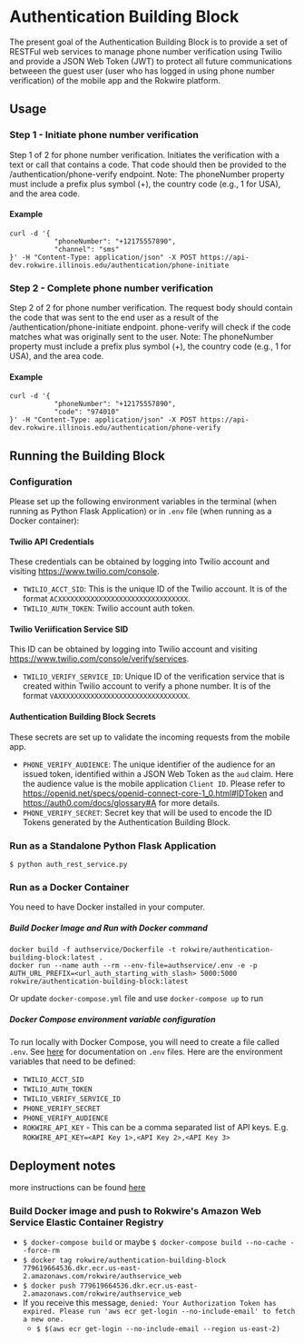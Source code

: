 # Authentication Building Block

The present goal of the Authentication Building Block is to provide a set of RESTFul web services to manage phone number verification using Twilio and provide a JSON Web Token (JWT) to protect all future communications betweeen the guest user (user who has logged in using phone number verification) of the mobile app and the Rokwire platform.

## Usage
### Step 1 - Initiate phone number verification

Step 1 of 2 for phone number verification. Initiates the verification with a text or call that contains a code. That code should then be provided to the /authentication/phone-verify endpoint. Note: The phoneNumber property must include a prefix plus symbol (+), the country code (e.g., 1 for USA), and the area code.

#### Example

    curl -d '{
               "phoneNumber": "+12175557890",
               "channel": "sms"
    }' -H "Content-Type: application/json" -X POST https://api-dev.rokwire.illinois.edu/authentication/phone-initiate

### Step 2 - Complete phone number verification

Step 2 of 2 for phone number verification. The request body should contain the code that was sent to the end user as a result of the /authentication/phone-initiate endpoint. phone-verify will check if the code matches what was originally sent to the user. Note: The phoneNumber property must include a prefix plus symbol (+), the country code (e.g., 1 for USA), and the area code.

#### Example

    curl -d '{
               "phoneNumber": "+12175557890",
               "code": "974010"
    }' -H "Content-Type: application/json" -X POST https://api-dev.rokwire.illinois.edu/authentication/phone-verify

## Running the Building Block

### Configuration
Please set up the following environment variables in the terminal (when running as Python Flask Application) or in `.env` file (when running as a Docker container):

#### Twilio API Credentials
These credentials can be obtained by logging into Twilio account and visiting https://www.twilio.com/console.
 - `TWILIO_ACCT_SID`: This is the unique ID of the Twilio account. It is of the format `ACXXXXXXXXXXXXXXXXXXXXXXXXXXXXXXXX`.
 - `TWILIO_AUTH_TOKEN`: Twilio account auth token.

#### Twilio Veriification Service SID
This ID can be obtained by logging into Twilio account and visiting https://www.twilio.com/console/verify/services.
 - `TWILIO_VERIFY_SERVICE_ID`: Unique ID of the verification service that is created within Twilio account to verify a phone number. It is of the format `VAXXXXXXXXXXXXXXXXXXXXXXXXXXXXXXXX`.
 
#### Authentication Building Block Secrets
These secrets are set up to validate the incoming requests from the mobile app.
 - `PHONE_VERIFY_AUDIENCE`: The unique identifier of the audience for an issued token, identified within a JSON Web Token as the `aud` claim. Here the audience value is the mobile application `Client ID`. Please refer to https://openid.net/specs/openid-connect-core-1_0.html#IDToken and https://auth0.com/docs/glossary#A for more details.
 - `PHONE_VERIFY_SECRET`: Secret key that will be used to encode the ID Tokens generated by the Authentication Building Block.

### Run as a Standalone Python Flask Application
```
$ python auth_rest_service.py
```
### Run as a Docker Container

You need to have Docker installed in your computer.

##### Build Docker Image and Run with Docker command

```
docker build -f authservice/Dockerfile -t rokwire/authentication-building-block:latest .
docker run --name auth --rm --env-file=authservice/.env -e -p AUTH_URL_PREFIX=<url_auth_starting_with_slash> 5000:5000 rokwire/authentication-building-block:latest
```

Or update `docker-compose.yml` file and use `docker-compose up` to run

##### Docker Compose environment variable configuration

To run locally with Docker Compose, you will need to create a file called `.env`.  See [here](https://docs.docker.com/compose/environment-variables/#the-env-file) for documentation on `.env` files.  Here are the environment variables that need to be defined:

- `TWILIO_ACCT_SID`
- `TWILIO_AUTH_TOKEN`
- `TWILIO_VERIFY_SERVICE_ID`
- `PHONE_VERIFY_SECRET`
- `PHONE_VERIFY_AUDIENCE`
- `ROKWIRE_API_KEY` - This can be a comma separated list of API keys. E.g. `ROKWIRE_API_KEY=<API Key 1>,<API Key 2>,<API Key 3>`


## Deployment notes

more instructions can be found [here](https://opensource.ncsa.illinois.edu/confluence/pages/viewpage.action?pageId=147917580)

### Build Docker image and push to Rokwire's Amazon Web Service Elastic Container Registry

- `$ docker-compose build` or maybe `$ docker-compose build --no-cache --force-rm`
- `$ docker tag rokwire/authentication-building-block 779619664536.dkr.ecr.us-east-2.amazonaws.com/rokwire/authservice_web`
- `$ docker push 779619664536.dkr.ecr.us-east-2.amazonaws.com/rokwire/authservice_web`
- If you receive this message, `denied: Your Authorization Token has expired. Please run 'aws ecr get-login --no-include-email' to fetch a new one.`
    - `$ $(aws ecr get-login --no-include-email --region us-east-2)`
